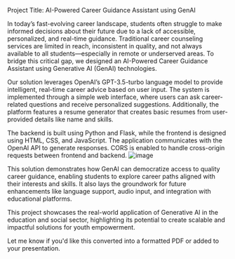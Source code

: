 Project Title: AI-Powered Career Guidance Assistant using GenAI

In today’s fast-evolving career landscape, students often struggle to make informed decisions about their future due to a lack of accessible, personalized, and real-time guidance. Traditional career counseling services are limited in reach, inconsistent in quality, and not always available to all students—especially in remote or underserved areas. To bridge this critical gap, we designed an AI-Powered Career Guidance Assistant using Generative AI (GenAI) technologies.

Our solution leverages OpenAI’s GPT-3.5-turbo language model to provide intelligent, real-time career advice based on user input. The system is implemented through a simple web interface, where users can ask career-related questions and receive personalized suggestions. Additionally, the platform features a resume generator that creates basic resumes from user-provided details like name and skills.

The backend is built using Python and Flask, while the frontend is designed using HTML, CSS, and JavaScript. The application communicates with the OpenAI API to generate responses. CORS is enabled to handle cross-origin requests between frontend and backend.
![image](https://github.com/user-attachments/assets/c5efdbc6-6cfa-4d0e-b54f-35894b7ed045)

This solution demonstrates how GenAI can democratize access to quality career guidance, enabling students to explore career paths aligned with their interests and skills. It also lays the groundwork for future enhancements like language support, audio input, and integration with educational platforms.

This project showcases the real-world application of Generative AI in the education and social sector, highlighting its potential to create scalable and impactful solutions for youth empowerment.

Let me know if you'd like this converted into a formatted PDF or added to your presentation.

